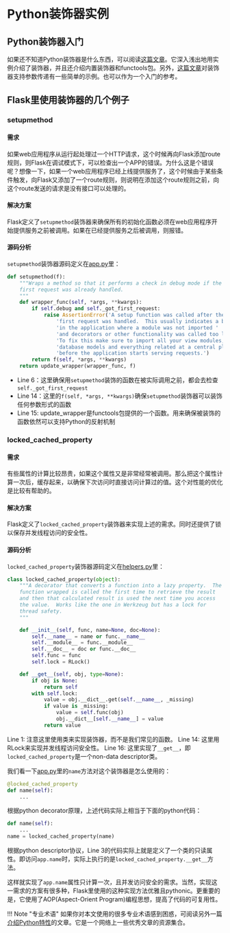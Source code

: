 Python装饰器实例
================

## Python装饰器入门

如果还不知道Python装饰器是什么东西，可以阅读[这篇文章][1]。它深入浅出地用实例介绍了装饰器，并且还介绍内置装饰器和functools包。另外，[这篇文章][2]对装饰器支持参数传递有一些简单的示例。也可以作为一个入门的参考。

## Flask里使用装饰器的几个例子

### setupmethod

#### 需求

如果web应用程序从运行起处理过一个HTTP请求，这个时候再向Flask添加route规则，则Flask在调试模式下，可以检查出一个APP的错误。为什么这是个错误呢？想像一下，如果一个web应用程序已经上线提供服务了，这个时候由于某些条件触发，向Flask又添加了一个route规则，则说明在添加这个route规则之前，向这个route发送的请求是没有接口可以处理的。

#### 解决方案

Flask定义了`setupmethod`装饰器来确保所有的初始化函数必须在web应用程序开始提供服务之前被调用。如果在已经提供服务之后被调用，则报错。

#### 源码分析

`setupmethod`装饰器源码定义在[app.py][3]里：
```python
def setupmethod(f):
    """Wraps a method so that it performs a check in debug mode if the
    first request was already handled.
    """
    def wrapper_func(self, *args, **kwargs):
        if self.debug and self._got_first_request:
            raise AssertionError('A setup function was called after the '
                'first request was handled.  This usually indicates a bug '
                'in the application where a module was not imported '
                'and decorators or other functionality was called too late.\n'
                'To fix this make sure to import all your view modules, '
                'database models and everything related at a central place '
                'before the application starts serving requests.')
        return f(self, *args, **kwargs)
    return update_wrapper(wrapper_func, f)
```

* Line 6：这里确保用`setupmethod`装饰的函数在被实际调用之前，都会去检查`self._got_first_request`
* Line 14：这里的`f(self, *args, **kwargs)`确保`setupmethod`装饰器可以装饰任何参数形式的函数
* Line 15: update_wrapper是functools包提供的一个函数。用来确保被装饰的函数依然可以支持Python的反射机制

### locked_cached_property

#### 需求

有些属性的计算比较昂贵，如果这个属性又是非常经常被调用。那么把这个属性计算一次后，缓存起来，以确保下次访问时直接访问计算过的值。这个对性能的优化是比较有帮助的。

#### 解决方案

Flask定义了`locked_cached_property`装饰器来实现上述的需求。同时还提供了锁以保存并发线程访问的安全性。

#### 源码分析

`locked_cached_property`装饰器源码定义在[helpers.py][4]里：
```python
class locked_cached_property(object):
    """A decorator that converts a function into a lazy property.  The
    function wrapped is called the first time to retrieve the result
    and then that calculated result is used the next time you access
    the value.  Works like the one in Werkzeug but has a lock for
    thread safety.
    """

    def __init__(self, func, name=None, doc=None):
        self.__name__ = name or func.__name__
        self.__module__ = func.__module__
        self.__doc__ = doc or func.__doc__
        self.func = func
        self.lock = RLock()

    def __get__(self, obj, type=None):
        if obj is None:
            return self
        with self.lock:
            value = obj.__dict__.get(self.__name__, _missing)
            if value is _missing:
                value = self.func(obj)
                obj.__dict__[self.__name__] = value
            return value
```

Line 1: 注意这里使用类来实现装饰器，而不是我们常见的函数。
Line 14: 这里用RLock来实现并发线程访问安全性。
Line 16: 这里实现了`__get__`，即`locked_cached_property`是一个non-data descriptor类。

我们看一下[app.py][3]里的`name`方法对这个装饰器是怎么使用的：
```python
@locked_cached_property
def name(self):
    ...
```

根据python decorator原理，上述代码实际上相当于下面的python代码：
```python
def name(self):
    ...
name = locked_cached_property(name)
```

根据python descriptor协议，Line 3的代码实际上就是定义了一个类的只读属性。即访问`app.name`时，实际上执行的是`locked_cached_property.__get__`方法。

这样就实现了`app.name`属性只计算一次，且并发访问安全的需求。当然，实现这一需求的方案有很多种，Flask里使用的这种实现方法优雅且pythonic。更重要的是，它使用了AOP(Aspect-Orient Program)编程思想，提高了代码的可复用性。

!!! Note "专业术语"
    如果你对本文使用的很多专业术语感到困惑，可阅读另外一篇[介绍Python特性][5]的文章。它是一个网络上一些优秀文章的资源集合。

[1]: http://www.cnblogs.com/huxi/archive/2011/03/01/1967600.html
[2]: http://www.cnblogs.com/rhcad/archive/2011/12/21/2295507.html
[3]: https://github.com/mitsuhiko/flask/blob/0.10-maintenance/flask/app.py
[4]: https://github.com/mitsuhiko/flask/blob/0.10-maintenance/flask/helpers.py
[5]: TODO
